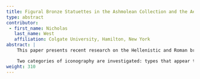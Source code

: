 ```yaml
---
title: Figural Bronze Statuettes in the Ashmolean Collection and the Aesthetics of Replication
type: abstract
contributor:
 - first_name: Nicholas
   last_name: West
   affiliation: Colgate University, Hamilton, New York
abstract: |
    This paper presents recent research on the Hellenistic and Roman bronze statuettes in the collection of the Ashmolean Museum. A number of individual statuettes are analyzed for the information they provide regarding the repetitive use of figural types developed during the Classical and early Hellenistic periods in later, primarily Roman, contexts.

    Two categories of iconography are investigated: types that appear to be dependent on large-scale Classical visual forms, such as the very commonly found standing Mercury motif, and types that were conceived in small-scale format, such as dwarfs and genre figures. The paper provides a brief analysis of the visual relationships that these types have with their earlier models and with images in other media to offer some preliminary conclusions and ask further questions about visual replication in the realm of small-scale bronzes.
weight: 310
---
```

